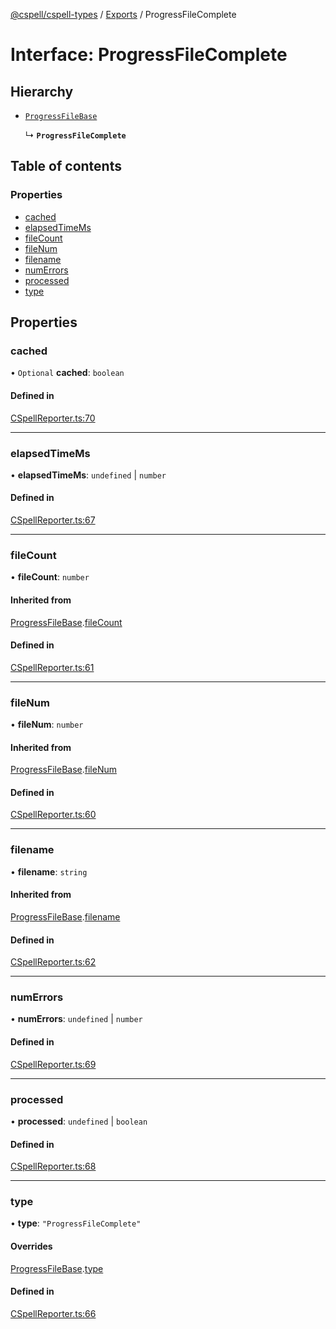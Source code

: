 [@cspell/cspell-types](../README.md) / [Exports](../modules.md) / ProgressFileComplete

# Interface: ProgressFileComplete

## Hierarchy

- [`ProgressFileBase`](ProgressFileBase.md)

  ↳ **`ProgressFileComplete`**

## Table of contents

### Properties

- [cached](ProgressFileComplete.md#cached)
- [elapsedTimeMs](ProgressFileComplete.md#elapsedtimems)
- [fileCount](ProgressFileComplete.md#filecount)
- [fileNum](ProgressFileComplete.md#filenum)
- [filename](ProgressFileComplete.md#filename)
- [numErrors](ProgressFileComplete.md#numerrors)
- [processed](ProgressFileComplete.md#processed)
- [type](ProgressFileComplete.md#type)

## Properties

### cached

• `Optional` **cached**: `boolean`

#### Defined in

[CSpellReporter.ts:70](https://github.com/streetsidesoftware/cspell/blob/bb436cd/packages/cspell-types/src/CSpellReporter.ts#L70)

___

### elapsedTimeMs

• **elapsedTimeMs**: `undefined` \| `number`

#### Defined in

[CSpellReporter.ts:67](https://github.com/streetsidesoftware/cspell/blob/bb436cd/packages/cspell-types/src/CSpellReporter.ts#L67)

___

### fileCount

• **fileCount**: `number`

#### Inherited from

[ProgressFileBase](ProgressFileBase.md).[fileCount](ProgressFileBase.md#filecount)

#### Defined in

[CSpellReporter.ts:61](https://github.com/streetsidesoftware/cspell/blob/bb436cd/packages/cspell-types/src/CSpellReporter.ts#L61)

___

### fileNum

• **fileNum**: `number`

#### Inherited from

[ProgressFileBase](ProgressFileBase.md).[fileNum](ProgressFileBase.md#filenum)

#### Defined in

[CSpellReporter.ts:60](https://github.com/streetsidesoftware/cspell/blob/bb436cd/packages/cspell-types/src/CSpellReporter.ts#L60)

___

### filename

• **filename**: `string`

#### Inherited from

[ProgressFileBase](ProgressFileBase.md).[filename](ProgressFileBase.md#filename)

#### Defined in

[CSpellReporter.ts:62](https://github.com/streetsidesoftware/cspell/blob/bb436cd/packages/cspell-types/src/CSpellReporter.ts#L62)

___

### numErrors

• **numErrors**: `undefined` \| `number`

#### Defined in

[CSpellReporter.ts:69](https://github.com/streetsidesoftware/cspell/blob/bb436cd/packages/cspell-types/src/CSpellReporter.ts#L69)

___

### processed

• **processed**: `undefined` \| `boolean`

#### Defined in

[CSpellReporter.ts:68](https://github.com/streetsidesoftware/cspell/blob/bb436cd/packages/cspell-types/src/CSpellReporter.ts#L68)

___

### type

• **type**: ``"ProgressFileComplete"``

#### Overrides

[ProgressFileBase](ProgressFileBase.md).[type](ProgressFileBase.md#type)

#### Defined in

[CSpellReporter.ts:66](https://github.com/streetsidesoftware/cspell/blob/bb436cd/packages/cspell-types/src/CSpellReporter.ts#L66)
